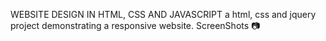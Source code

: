 WEBSITE DESIGN IN HTML, CSS AND JAVASCRIPT
a html, css and jquery project demonstrating a responsive website.
ScreenShots 📷

